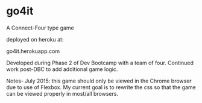 # go4it
A Connect-Four type game

deployed on heroku at:

go4it.herokuapp.com

Developed during Phase 2 of Dev Bootcamp with a team of four. Continued work post-DBC to add additional game logic.


Notes-
July 2015: this game should only be viewed in the Chrome browser due to use of Flexbox. My current goal is to rewrite the css so that the game can be viewed properly in most/all browsers.

